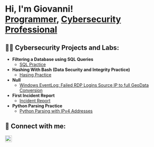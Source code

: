 <h1>Hi, I'm Giovanni! <br/><a href="https://github.com/Giomart1122">Programmer</a>, <a href="https://www.linkedin.com/in/giovanni-martinez-87b9a126/">Cybersecurity Professional</a></h1>

<h2>👨‍💻 Cybersecurity Projects and Labs:</h2>

- <b>Filtering a Database using SQL Queries</b>
  - [SQL Practice](https://github.com/Giomart1122/Portfolio/blob/main/Apply%20filters%20to%20SQL%20queries%20-%20giovanni%20martinez%2011_23_23.pdf)
- <b> Hashing With Bash (Data Security and Integrity Practice) </b>
  - [Hasing Practice](https://github.com/Giomart1122/Portfolio/blob/main/Hashing%20with%20Bash%20-%20giovanni%20martinez.pdf) 
- <b>Null</b>
  - [Windows EventLog: Failed RDP Logins Source IP to full GeoData Conversion](null)
- <b>First Incident Report</b>
  - [Incident Report](https://github.com/Giomart1122/Portfolio/blob/main/Incident%20report%20analysis%20-%20giovanni%20martinez.pdf)
- <b>Python Parsing Practice</b>
  - [Python Parsing with IPv4 Addresses](https://github.com/Giomart1122/Portfolio/blob/main/Python%20File%20Import%20Lab%20-%20portfolio.pdf)


<h2> 🤳 Connect with me:</h2>
<link
  rel="stylesheet"
  href="https://cdn.jsdelivr.net/gh/dheereshagrwal/colored-icons@1.7.3/src/app/ci.min.css"
/>

[<img align="left" alt="Giovanni Martinez | LinkedIn" width="22px" src="https://github.com/dheereshagrwal/colored-icons/blob/master/public/icons/linkedin/linkedin.svg" />][linkedin]

[Email]: gio.a.martinez03@gmail.com
[linkedin]: http://www.linkedin.com/in/gio-mart

<!--

Here are some ideas to get you started:

- 🔭 I’m currently working on ...
- 🌱 I’m currently learning ...
- 👯 I’m looking to collaborate on ...
- 🤔 I’m looking for help with ...
- 💬 Ask me about ...
- 📫 How to reach me: ...
- 😄 Pronouns: ...
- ⚡ Fun fact: ...
-->
